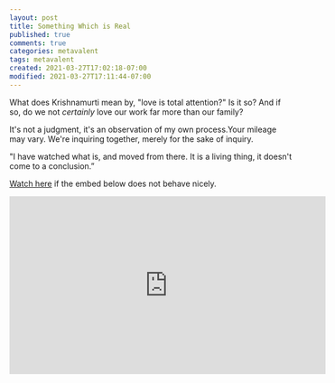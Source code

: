 ```yaml
---
layout: post
title: Something Which is Real
published: true
comments: true
categories: metavalent
tags: metavalent
created: 2021-03-27T17:02:18-07:00
modified: 2021-03-27T17:11:44-07:00
---
```


What does Krishnamurti mean by, "love is total attention?" Is it so? And if so, do we not *certainly* love our work far more than our family? 

It's not a judgment, it's an observation of my own process.Your mileage may vary. We're inquiring together, merely for the sake of inquiry.

"I have watched what is, and moved from there. It is a living thing, it doesn't come to a conclusion.”

[Watch here](https://youtu.be/yxTq4grQXZc5) if the embed below does not behave nicely. 

<div class="embed-container"><iframe width="560" height="315" src="https://youtu.be/yxTq4grQXZc" title="YouTube video player" frameborder="0" allow="accelerometer; autoplay; clipboard-write; encrypted-media; gyroscope; picture-in-picture" allowfullscreen></iframe></div>

